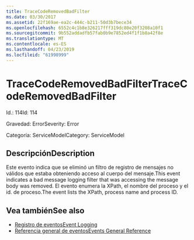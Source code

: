 ```yaml
---
title: TraceCodeRemovedBadFilter
ms.date: 03/30/2017
ms.assetid: 22f169ae-ea2c-444c-b211-50d3b7bece34
ms.openlocfilehash: 6552c4c1b8e326217fff319dc80e20f3208a10f1
ms.sourcegitcommit: 9b552addadfb57fab0b9e7852ed4f1f1b8a42f8e
ms.translationtype: MT
ms.contentlocale: es-ES
ms.lasthandoff: 04/23/2019
ms.locfileid: "61998999"
---
```

# <a name="tracecoderemovedbadfilter"></a><span data-ttu-id="58a2a-102">TraceCodeRemovedBadFilter</span><span class="sxs-lookup"><span data-stu-id="58a2a-102">TraceCodeRemovedBadFilter</span></span>
<span data-ttu-id="58a2a-103">Id.: 114</span><span class="sxs-lookup"><span data-stu-id="58a2a-103">Id: 114</span></span>  
  
 <span data-ttu-id="58a2a-104">Gravedad: Error</span><span class="sxs-lookup"><span data-stu-id="58a2a-104">Severity: Error</span></span>  
  
 <span data-ttu-id="58a2a-105">Categoría: ServiceModel</span><span class="sxs-lookup"><span data-stu-id="58a2a-105">Category: ServiceModel</span></span>  
  
## <a name="description"></a><span data-ttu-id="58a2a-106">Descripción</span><span class="sxs-lookup"><span data-stu-id="58a2a-106">Description</span></span>  
 <span data-ttu-id="58a2a-107">Este evento indica que se eliminó un filtro de registro de mensajes no válidos que estaba obteniendo acceso al cuerpo del mensaje.</span><span class="sxs-lookup"><span data-stu-id="58a2a-107">This event indicates a bad message logging filter that was accessing the message body was removed.</span></span> <span data-ttu-id="58a2a-108">El evento enumera la XPath, el nombre del proceso y el id. de proceso.</span><span class="sxs-lookup"><span data-stu-id="58a2a-108">The event lists the XPath, process name and process ID.</span></span>  
  
## <a name="see-also"></a><span data-ttu-id="58a2a-109">Vea también</span><span class="sxs-lookup"><span data-stu-id="58a2a-109">See also</span></span>

- [<span data-ttu-id="58a2a-110">Registro de eventos</span><span class="sxs-lookup"><span data-stu-id="58a2a-110">Event Logging</span></span>](../../../../../docs/framework/wcf/diagnostics/event-logging/index.md)
- [<span data-ttu-id="58a2a-111">Referencia general de eventos</span><span class="sxs-lookup"><span data-stu-id="58a2a-111">Events General Reference</span></span>](../../../../../docs/framework/wcf/diagnostics/event-logging/events-general-reference.md)
